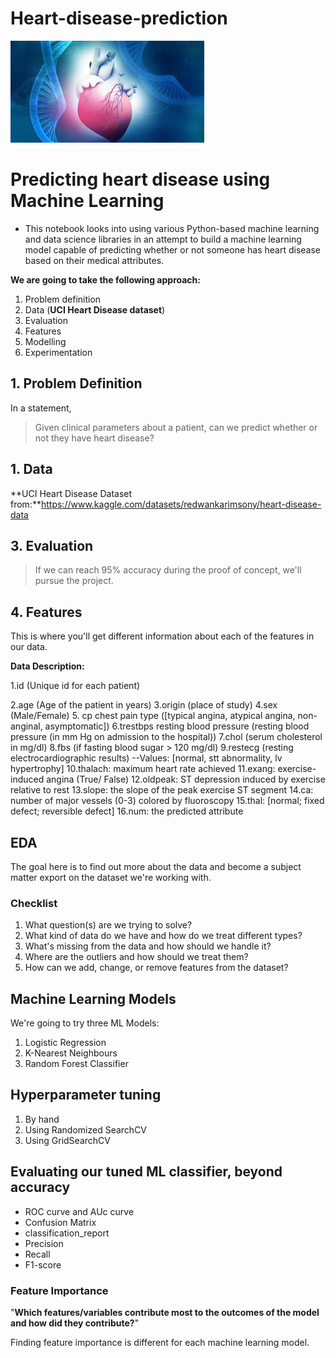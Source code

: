 # Heart-disease-prediction

![](https://github.com/AkilsuryaS/Heart-disease-prediction/blob/main/images/cover%20pic.jpeg)

# Predicting heart disease using Machine Learning

- This notebook looks into using various Python-based machine learning and data science libraries in an attempt to build a machine learning model capable of predicting whether or not someone has heart disease based on their medical attributes.

**We are going to take the following approach:**
1. Problem definition
2. Data (**UCI Heart Disease dataset**)
3. Evaluation
4. Features
5. Modelling
6. Experimentation

## 1. Problem Definition

In a statement,
> Given clinical parameters about a patient, can we predict whether or not they have heart disease?

## 1. Data
**UCI Heart Disease Dataset from:**https://www.kaggle.com/datasets/redwankarimsony/heart-disease-data


## 3. Evaluation
> If we can reach 95% accuracy during the proof of concept, we'll pursue the project.

## 4. Features
This is where you'll get different information about each of the features in our data.

**Data Description:**


1.id (Unique id for each patient)

2.age (Age of the patient in years)
3.origin (place of study)
4.sex (Male/Female)
5. cp chest pain type ([typical angina, atypical angina, non-anginal, asymptomatic])
6.trestbps resting blood pressure (resting blood pressure (in mm Hg on admission to the hospital))
7.chol (serum cholesterol in mg/dl)
8.fbs (if fasting blood sugar > 120 mg/dl)
9.restecg (resting electrocardiographic results) --Values: [normal, stt abnormality, lv hypertrophy]
10.thalach: maximum heart rate achieved
11.exang: exercise-induced angina (True/ False)
12.oldpeak: ST depression induced by exercise relative to rest
13.slope: the slope of the peak exercise ST segment
14.ca: number of major vessels (0-3) colored by fluoroscopy
15.thal: [normal; fixed defect; reversible defect]
16.num: the predicted attribute

## EDA

The goal here is to find out more about the data and become a subject matter
export on the dataset we're working with.

### Checklist
1. What question(s) are we trying to solve?
2. What kind of data do we have and how do we treat different types?
3. What's missing from the data and how should we handle it?
4. Where are the outliers and how should we treat them?
5. How can we add, change, or remove features from the dataset?

## Machine Learning Models
We're going to try three ML Models:
1. Logistic Regression
2. K-Nearest Neighbours
3. Random Forest Classifier

## Hyperparameter tuning
1. By hand
2. Using Randomized SearchCV
3. Using GridSearchCV

## Evaluating our tuned ML classifier, beyond accuracy

* ROC curve and AUc curve
* Confusion Matrix
* classification_report
* Precision
* Recall
* F1-score

### Feature Importance

"**Which features/variables contribute most to the outcomes of the model and
how did they contribute?**"

Finding feature importance is different for each machine learning model.
